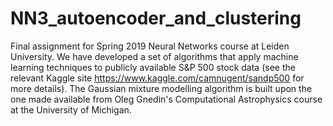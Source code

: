 # NN3_autoencoder_and_clustering
Final assignment for Spring 2019 Neural Networks course at Leiden University. We have developed a set of algorithms that apply machine learning techniques to publicly available S&amp;P 500 stock data (see the relevant Kaggle site https://www.kaggle.com/camnugent/sandp500 for more details). The Gaussian mixture modelling algorithm is built upon the one made available from Oleg Gnedin's Computational Astrophysics course at the University of Michigan.
